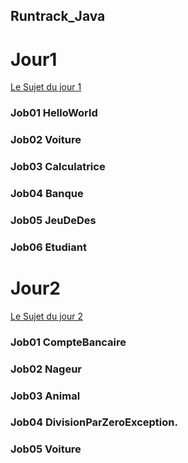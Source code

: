 ## Runtrack_Java
# Jour1  
[Le Sujet du jour 1](https://drive.google.com/file/d/1TZZzndPW8moqU89jmBtkwcsX8vGXZ9_u/view)  
### Job01 HelloWorld  
### Job02 Voiture  
### Job03 Calculatrice  
### Job04 Banque  
### Job05 JeuDeDes  
### Job06 Etudiant  
# Jour2
[Le Sujet du jour 2](https://drive.google.com/file/d/12OmPz-SvGqbPJcgqT284XsKch8oyDnCv/view)
### Job01 CompteBancaire
### Job02 Nageur
### Job03 Animal
### Job04 DivisionParZeroException.
### Job05 Voiture
